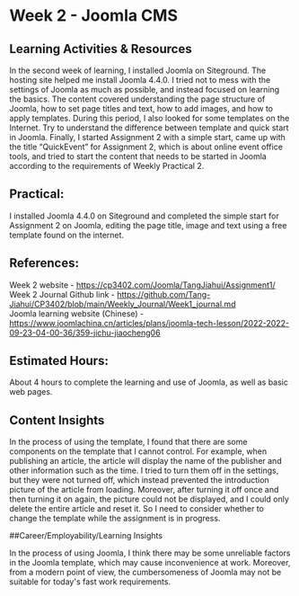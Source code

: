 # Week 2 - Joomla CMS

## Learning Activities & Resources 

In the second week of learning, I installed Joomla on Siteground. The hosting site helped me install Joomla 4.4.0. I tried not to mess with the settings of Joomla as much as possible, and instead focused on learning the basics. The content covered understanding the page structure of Joomla, how to set page titles and text, how to add images, and how to apply templates. During this period, I also looked for some templates on the Internet. Try to understand the difference between template and quick start in Joomla. Finally, I started Assignment 2 with a simple start, came up with the title “QuickEvent” for Assignment 2, which is about online event office tools, and tried to start the content that needs to be started in Joomla according to the requirements of Weekly Practical 2.

## Practical:

I installed Joomla 4.4.0 on Siteground and completed the simple start for Assignment 2 on Joomla, editing the page title, image and text using a free template found on the internet.

## References:

Week 2 website - https://cp3402.com/Joomla/TangJiahui/Assignment1/   
Week 2 Journal Github link - https://github.com/Tang-Jiahui/CP3402/blob/main/Weekly_Journal/Week1_journal.md   
Joomla learning website (Chinese) - https://www.joomlachina.cn/articles/plans/joomla-tech-lesson/2022-2022-09-23-04-00-36/359-jichu-jiaocheng06   

## Estimated Hours:

About 4 hours to complete the learning and use of Joomla, as well as basic web pages.

## Content Insights 

In the process of using the template, I found that there are some components on the template that I cannot control. For example, when publishing an article, the article will display the name of the publisher and other information such as the time. I tried to turn them off in the settings, but they were not turned off, which instead prevented the introduction picture of the article from loading. Moreover, after turning it off once and then turning it on again, the picture could not be displayed, and I could only delete the entire article and reset it. So I need to consider whether to change the template while the assignment is in progress.

##Career/Employability/Learning Insights

In the process of using Joomla, I think there may be some unreliable factors in the Joomla template, which may cause inconvenience at work. Moreover, from a modern point of view, the cumbersomeness of Joomla may not be suitable for today's fast work requirements.
